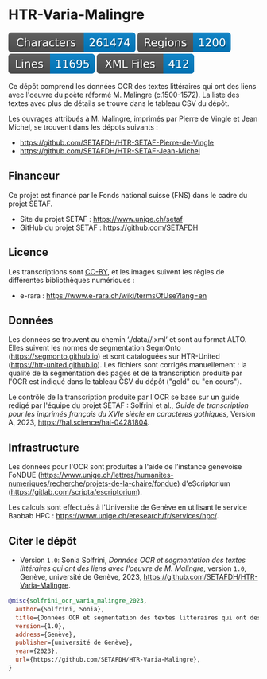# HTR-Varia-Malingre

![characters badge](badges/characters.svg) ![regions badge](badges/regions.svg) ![lines badge](badges/lines.svg) ![files badge](badges/files.svg)

Ce dépôt comprend les données OCR des textes littéraires qui ont des liens avec l'oeuvre du poète réformé M. Malingre (c.1500-1572). La liste des textes avec plus de détails se trouve dans le tableau CSV du dépôt.

Les ouvrages attribués à M. Malingre, imprimés par Pierre de Vingle et Jean Michel, se trouvent dans les dépots suivants : 
- https://github.com/SETAFDH/HTR-SETAF-Pierre-de-Vingle
- https://github.com/SETAFDH/HTR-SETAF-Jean-Michel


## Financeur

Ce projet est financé par le Fonds national suisse (FNS) dans le cadre du projet SETAF.

- Site du projet SETAF : https://www.unige.ch/setaf
- GitHub du projet SETAF : https://github.com/SETAFDH


## Licence

Les transcriptions sont [CC-BY](https://creativecommons.org/licenses/by/4.0), et les images suivent les règles de différentes bibliothèques numériques :
- e-rara : https://www.e-rara.ch/wiki/termsOfUse?lang=en


## Données

Les données se trouvent au chemin ‘./data//.xml‘ et sont au format ALTO. Elles suivent les normes de segmentation SegmOnto (https://segmonto.github.io) et sont cataloguées sur HTR-United (https://htr-united.github.io). Les fichiers sont corrigés manuellement : la qualité de la segmentation des pages et de la transcription produite par l'OCR est indiqué dans le tableau CSV du dépôt ("gold" ou "en cours").

Le contrôle de la transcription produite par l'OCR se base sur un guide redigé par l'équipe du projet SETAF : Solfrini et al., _Guide de transcription pour les imprimés français du XVIe siècle en caractères gothiques_, Version A, 2023, https://hal.science/hal-04281804.


## Infrastructure

Les données pour l'OCR sont produites à l'aide de l’instance genevoise FoNDUE (https://www.unige.ch/lettres/humanites-numeriques/recherche/projets-de-la-chaire/fondue) d'eScriptorium (https://gitlab.com/scripta/escriptorium).

Les calculs sont effectués à l'Université de Genève en utilisant le service Baobab HPC : https://www.unige.ch/eresearch/fr/services/hpc/.
  

## Citer le dépôt

- Version `1.0`: Sonia Solfrini, _Données OCR et segmentation des textes littéraires qui ont des liens avec l'oeuvre de M. Malingre_, version `1.0`, Genève, université de Genève, 2023, https://github.com/SETAFDH/HTR-Varia-Malingre.

```bibtex
@misc{solfrini_ocr_varia_malingre_2023,
  author={Solfrini, Sonia},
  title={Données OCR et segmentation des textes littéraires qui ont des liens avec l'oeuvre de M. Malingre},
  version={1.0},
  address={Genève},
  publisher={université de Genève},
  year={2023},
  url={https://github.com/SETAFDH/HTR-Varia-Malingre},
}
```
